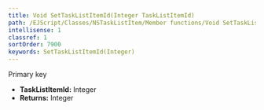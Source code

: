 ```yaml
---
title: Void SetTaskListItemId(Integer TaskListItemId)
path: /EJScript/Classes/NSTaskListItem/Member functions/Void SetTaskListItemId(Integer p_0)
intellisense: 1
classref: 1
sortOrder: 7900
keywords: SetTaskListItemId(Integer)
---
```



Primary key



* **TaskListItemId:** Integer
* **Returns:** Integer


